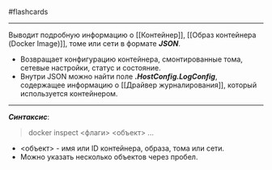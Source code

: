 #flashcards
***
Выводит подробную информацию о [[Контейнер]], [[Образ контейнера (Docker Image)]], томе или сети в формате ***JSON***.
- Возвращает конфигурацию контейнера, смонтированные тома, сетевые настройки, статус и состояние.
- Внутри JSON можно найти поле ***.HostConfig.LogConfig***, содержащее информацию о [[Драйвер журналирования]], который используется контейнером.
***
***Синтаксис***:
>docker inspect <флаги> <объект> ...
- <объект> - имя или ID контейнера, образа, тома или сети.
- Можно указать несколько объектов через пробел.
<!--SR:!2025-10-26,9,230-->